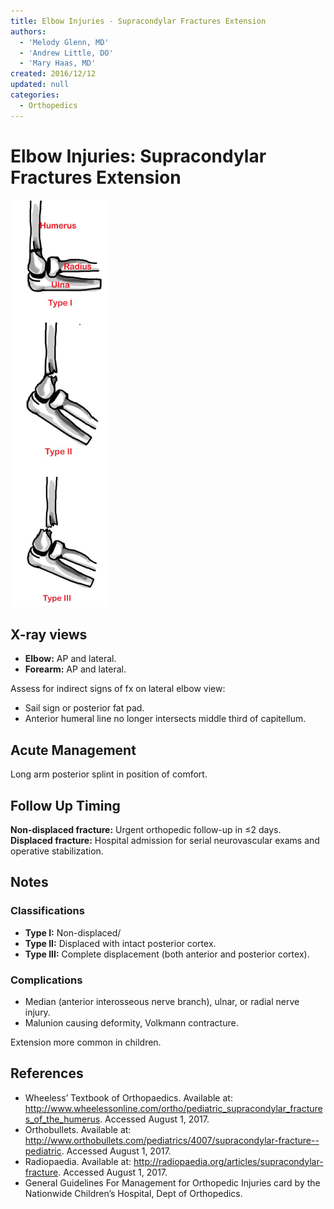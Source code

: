 ```yaml
---
title: Elbow Injuries - Supracondylar Fractures Extension
authors:
  - 'Melody Glenn, MD'
  - 'Andrew Little, DO'
  - 'Mary Haas, MD'
created: 2016/12/12
updated: null
categories:
  - Orthopedics
---
```


# Elbow Injuries: Supracondylar Fractures Extension

![Type 1 through 3 supracondylar extension fractures](media/supracondylar-fracture-extension_image-1.png)

## X-ray views

- **Elbow:** AP and lateral.
- **Forearm:** AP and lateral.

Assess for indirect signs of fx on lateral elbow view:
- Sail sign or posterior fat pad.
- Anterior humeral line no longer intersects middle third of capitellum.

## Acute Management

Long arm posterior splint in position of comfort.

## Follow Up Timing

**Non-displaced fracture:** Urgent orthopedic follow-up in &le;2 days.
**Displaced fracture:** Hospital admission for serial neurovascular exams and operative stabilization.

## Notes

### Classifications

- **Type I:** Non-displaced/
- **Type II:** Displaced with intact posterior cortex.
- **Type III:** Complete displacement (both anterior and posterior cortex).

### Complications

- Median (anterior interosseous nerve branch), ulnar, or radial nerve injury.
- Malunion causing deformity, Volkmann contracture.

Extension more common in children.

## References

- Wheeless’ Textbook of Orthopaedics. Available at: http://www.wheelessonline.com/ortho/pediatric_supracondylar_fractures_of_the_humerus. Accessed August 1, 2017.
- Orthobullets. Available at: http://www.orthobullets.com/pediatrics/4007/supracondylar-fracture--pediatric. Accessed August 1, 2017.
- Radiopaedia. Available at: http://radiopaedia.org/articles/supracondylar-fracture. Accessed August 1, 2017.
- General Guidelines For Management for Orthopedic Injuries card by the Nationwide Children’s Hospital, Dept of Orthopedics.
